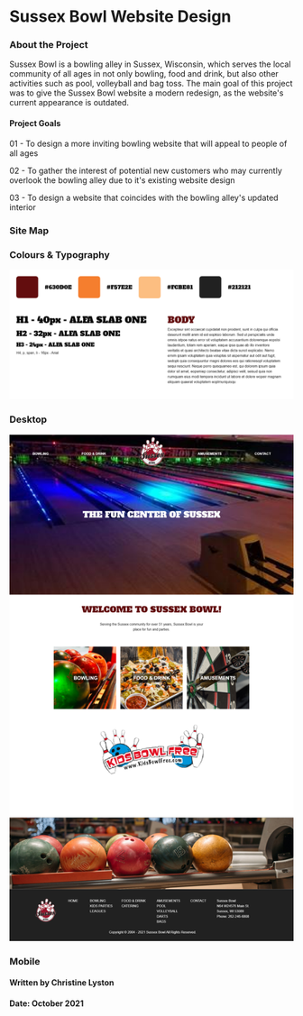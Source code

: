 # Sussex Bowl Website Design

### About the Project

Sussex Bowl is a bowling alley in Sussex, Wisconsin, which serves the local community of all ages in not only bowling, food and drink, but also other activities such as pool, volleyball and bag toss. The main goal of this project was to give the Sussex Bowl website a modern redesign, as the website's current appearance is outdated.

#### Project Goals

01 - To design a more inviting bowling website that will appeal to people of all ages

02 - To gather the interest of potential new customers who may currently overlook the bowling alley due to it's existing website design

03 - To design a website that coincides with the bowling alley's updated interior

### Site Map

### Colours & Typography

![](colours-typography.png)

### Desktop
![](desktop/desktop-home.png)

### Mobile


#### Written by Christine Lyston
#### Date: October 2021